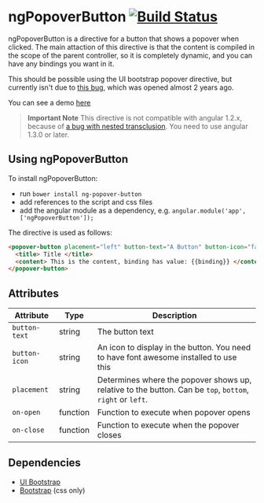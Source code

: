 # ngPopoverButton [![Build Status](https://travis-ci.org/DaveWM/ngPopoverButton.svg)](https://travis-ci.org/DaveWM/ngPopoverButton)
ngPopoverButton is a directive for a button that shows a popover when clicked. 
The main attaction of this directive is that the content is compiled in the scope of the parent controller,
so it is completely dynamic, and you can have any bindings you want in it.

This should be possible using the UI bootstrap popover directive, but currently isn't due to 
[this bug](https://github.com/angular-ui/bootstrap/issues/220#issuecomment-68443640),
which was opened almost 2 years ago.

You can see a demo [here](http://embed.plnkr.co/d56XSJoJJfpMm2XyYZC9/preview)

>**Important Note** This directive is not compatible with angular 1.2.x, because of [a bug with nested transclusion](https://github.com/angular/angular.js/issues/6435).
>You need to use angular 1.3.0 or later.

## Using ngPopoverButton
To install ngPopoverButton:
- run `bower install ng-popover-button`
- add references to the script and css files
- add the angular module as a dependency, e.g. `angular.module('app', ['ngPopoverButton']);`

The directive is used as follows:
```html
<popover-button placement="left" button-text="A Button" button-icon="fa-thumbs-up" on-close="onClose()" on-open="onOpen()">
  <title> Title </title>
  <content> This is the content, binding has value: {{binding}} </content>
</popover-button>
```

## Attributes

| Attribute | Type | Description |
|-----------|-------|------------|
| `button-text` | string | The button text |
| `button-icon` | string | An icon to display in the button. You need to have font awesome installed to use this |
| `placement` | string | Determines where the popover shows up, relative to the button. Can be `top`, `bottom`, `right` or `left`. |
| `on-open` | function | Function to execute when popover opens |
| `on-close` | function  | Function to execute when the popover closes |

## Dependencies
- [UI Bootstrap](http://angular-ui.github.io/bootstrap/)
- [Bootstrap](http://getbootstrap.com/) (css only)
